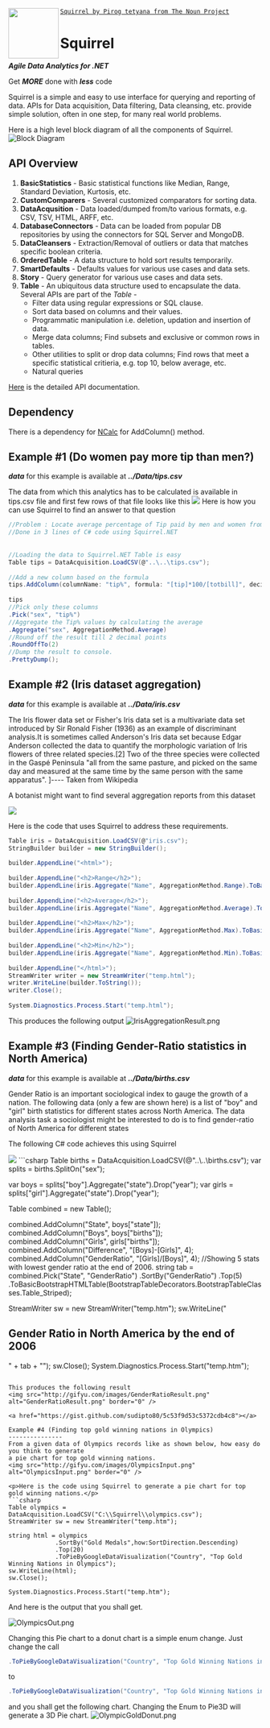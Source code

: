 <a href="Squirrel"><img src="https://raw.github.com/sudipto80/Squirrel/newb/img/icon_26718.png" align="left" height="100" width="100" ></a>[`Squirrel by Pirog tetyana from The Noun Project`](https://raw.github.com/sudipto80/Squirrel/newb/img/license.txt)

Squirrel
========

***Agile Data Analytics for .NET***

Get ***MORE*** done with ***less*** code

Squirrel is a simple and easy to use interface for querying and reporting of data. APIs for Data acquisition, Data filtering, Data cleansing, etc. provide simple solution, often in one step, for many real world problems. 

Here is a high level block diagram of all the components of Squirrel.
![Block Diagram](http://gifyu.com/images/blocks.png "High Level Block Diagram")

API Overview
------------

1. **BasicStatistics** - Basic statistical functions like Median, Range, Standard Deviation, Kurtosis, etc.
2. **CustomComparers** - Several customized comparators for sorting data.
3. **DataAcqusition** - Data loaded/dumped from/to various formats, e.g. CSV, TSV, HTML, ARFF, etc.
4. **DatabaseConnectors** - Data can be loaded from popular DB repositories by using the connectors for SQL Server and MongoDB.
5. **DataCleansers** - Extraction/Removal of outliers or data that matches specific boolean criteria.
6. **OrderedTable** - A data structure to hold sort results temporarily.
7. **SmartDefaults** - Defaults values for various use cases and data sets.
8. **Story** - Query generator for various use cases and data sets.
9. **Table** - An ubiquitous data structure used to encapsulate the data. Several APIs are part of the *Table* -
   * Filter data using regular expressions or SQL clause.
   * Sort data based on columns and their values.
   * Programmatic manipulation i.e. deletion, updation and insertion of data.
   * Merge data columns; Find subsets and exclusive or common rows in tables.
   * Other utilities to split or drop data columns; Find rows that meet a specific statistical critieria, e.g. top 10, below average, etc.
   * Natural queries

[Here](https://raw.github.com/sudipto80/Squirrel/newb/doc/TableAPI.chm) is the detailed API documentation.

Dependency
----
There is a dependency for [NCalc](https://ncalc.codeplex.com/) for AddColumn() method. 

Example #1 (Do women pay more tip than men?)
------
***data*** for this example is available at ***../Data/tips.csv***

The data from which this analytics has to be calculated is available in tips.csv file and first few rows of that file looks like this 
<img src="http://gifyu.com/images/tips.gif" border="0">
Here is how you can use Squirrel to find an answer to that question
<!--<img src="http://gifyu.com/images/tips_final.gif"/>-->
```csharp
//Problem : Locate average percentage of Tip paid by men and women from tips.csv
//Done in 3 lines of C# code using Squirrel.NET
 
 
//Loading the data to Squirrel.NET Table is easy
Table tips = DataAcquisition.LoadCSV(@"..\..\tips.csv");
 
//Add a new column based on the formula
tips.AddColumn(columnName: "tip%", formula: "[tip]*100/[totbill]", decimalDigits: 3);
 
tips
//Pick only these columns
.Pick("sex", "tip%")
//Aggregate the Tip% values by calculating the average
.Aggregate("sex", AggregationMethod.Average)
//Round off the result till 2 decimal points
.RoundOffTo(2)
//Dump the result to console.
.PrettyDump(); 
```

Example #2 (Iris dataset aggregation)
-----
***data*** for this example is available at ***../Data/iris.csv***

<p> The Iris flower data set or Fisher's Iris data set is a multivariate data set introduced by Sir Ronald Fisher (1936) as an example of discriminant analysis.It is sometimes called Anderson's Iris data set because Edgar Anderson collected the data to quantify the morphologic variation of Iris flowers of three related species.[2] Two of the three species were collected in the Gaspé Peninsula "all from the same pasture, and picked on the same day and measured at the same time by the same person with the same apparatus". ]---- Taken from Wikipedia </p>

<p>A botanist might want to find several aggregation reports from this dataset</p>


<img src="http://gifyu.com/images/iris.gif" border="0">

Here is the code that uses Squirrel to address these requirements.
```csharp
Table iris = DataAcquisition.LoadCSV(@"iris.csv");
StringBuilder builder = new StringBuilder();
 
builder.AppendLine("<html>");
 
builder.AppendLine("<h2>Range</h2>");
builder.AppendLine(iris.Aggregate("Name", AggregationMethod.Range).ToBasicBootstrapHTMLTable(BootstrapTableDecorators.BootstrapTableClasses.Table_Striped)););
 
builder.AppendLine("<h2>Average</h2>");
builder.AppendLine(iris.Aggregate("Name", AggregationMethod.Average).ToBasicBootstrapHTMLTable(BootstrapTableDecorators.BootstrapTableClasses.Table_Striped)););
 
builder.AppendLine("<h2>Max</h2>");
builder.AppendLine(iris.Aggregate("Name", AggregationMethod.Max).ToBasicBootstrapHTMLTable(BootstrapTableDecorators.BootstrapTableClasses.Table_Striped)););
 
builder.AppendLine("<h2>Min</h2>");
builder.AppendLine(iris.Aggregate("Name", AggregationMethod.Min).ToBasicBootstrapHTMLTable(BootstrapTableDecorators.BootstrapTableClasses.Table_Striped)););
 
builder.AppendLine("</html>");
StreamWriter writer = new StreamWriter("temp.html");
writer.WriteLine(builder.ToString());
writer.Close();
 
System.Diagnostics.Process.Start("temp.html"); 
```
This produces the following output
<img src="http://gifyu.com/images/IrisAggregationResult.png" alt="IrisAggregationResult.png" border="0" />

Example #3 (Finding Gender-Ratio statistics in North America)
----
***data*** for this example is available at ***../Data/births.csv***

<p>Gender Ratio is an important sociological index to gauge the growth of a nation. The following data (only a few are shown here) is a list of "boy" and "girl" birth statistics for different states across North America. The data analysis task a sociologist might be interested to do is to find gender-ratio of North America for different states</p>

<p>The following C# code achieves this using Squirrel</p>
<img src="http://gifyu.com/images/births.gif" border="0">
```csharp
Table births = DataAcquisition.LoadCSV(@"..\..\births.csv");
var splits = births.SplitOn("sex");
 
var boys = splits["boy"].Aggregate("state").Drop("year");
var girls = splits["girl"].Aggregate("state").Drop("year");
 
Table combined = new Table();
 
combined.AddColumn("State", boys["state"]);
combined.AddColumn("Boys", boys["births"]);
combined.AddColumn("Girls", girls["births"]);
combined.AddColumn("Difference", "[Boys]-[Girls]", 4);
combined.AddColumn("GenderRatio", "[Girls]/[Boys]", 4);
//Showing 5 stats with lowest gender ratio at the end of 2006.
string tab = combined.Pick("State", "GenderRatio")
.SortBy("GenderRatio")
.Top(5)
.ToBasicBootstrapHTMLTable(BootstrapTableDecorators.BootstrapTableClasses.Table_Striped);
 
StreamWriter sw = new StreamWriter("temp.htm");
sw.WriteLine("<html><h2>Gender Ratio in North America by the end of 2006</h2>" + tab + "</html>");
sw.Close();
System.Diagnostics.Process.Start("temp.htm"); 
```

This produces the following result 
<img src="http://gifyu.com/images/GenderRatioResult.png" alt="GenderRatioResult.png" border="0" />

<a href="https://gist.github.com/sudipto80/5c53f9d53c5372cdb4c8"></a>

Example #4 (Finding top gold winning nations in Olympics)
---------------
From a given data of Olympics records like as shown below, how easy do you think to generate 
a pie chart for top gold winning nations. 
<img src="http://gifyu.com/images/OlympicsInput.png" alt="OlympicsInput.png" border="0" />

<p>Here is the code using Squirrel to generate a pie chart for top gold winning nations.</p>
```csharp 
Table olympics = DataAcquisition.LoadCSV("C:\\Squirrel\\olympics.csv");
StreamWriter sw = new StreamWriter("temp.htm");

string html = olympics
             .SortBy("Gold Medals",how:SortDirection.Descending)
             .Top(20)
             .ToPieByGoogleDataVisualization("Country", "Top Gold Winning Nations in Olympics");
sw.WriteLine(html);
sw.Close();

System.Diagnostics.Process.Start("temp.htm");
```
<p> And here is the output that you shall get.</p>
<img src="http://gifyu.com/images/OlympicsOut.png" alt="OlympicsOut.png" border="0" />

Changing this Pie chart to a donut chart is a simple enum change. Just change the call 
```csharp
.ToPieByGoogleDataVisualization("Country", "Top Gold Winning Nations in Olympics");
```
to 
```csharp
.ToPieByGoogleDataVisualization("Country", "Top Gold Winning Nations in Olympics",GoogleDataVisualizationcs.PieChartType.Donut);
```

and you shall get the following chart. Changing the Enum to Pie3D will generate a 3D Pie chart.
<img src="http://gifyu.com/images/OlympicGoldDonut.png" alt="OlympicGoldDonut.png" border="0" />
